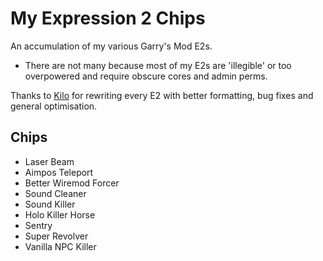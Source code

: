 # My Expression 2 Chips
An accumulation of my various Garry's Mod E2s.

- There are not many because most of my E2s are 'illegible' or too overpowered and require obscure cores and admin perms.

Thanks to [Kilo](https://github.com/Kilometres) for rewriting every E2 with better formatting, bug fixes and general optimisation.

## Chips
 - Laser Beam
 - Aimpos Teleport
 - Better Wiremod Forcer
 - Sound Cleaner
 - Sound Killer
 - Holo Killer Horse
 - Sentry
 - Super Revolver
 - Vanilla NPC Killer
